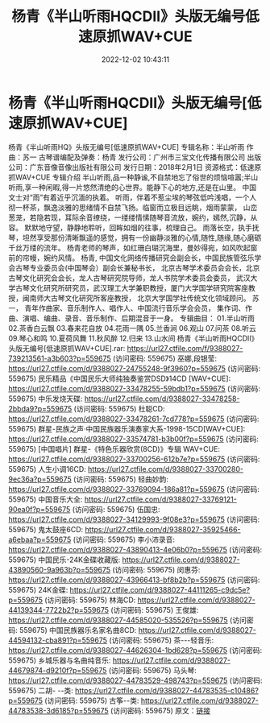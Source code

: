 ﻿---
title: 杨青《半山听雨HQCDII》头版无编号低速原抓WAV+CUE
date: 2022-12-02 10:43:11
categories: 古典音乐、新世纪、纯音雅乐
tags: 纯音雅乐
---
# 杨青《半山听雨HQCDII》头版无编号[低速原抓WAV+CUE]

杨青《半山听雨HQ》头版无编号[低速原抓WAV+CUE]
专辑名称：半山听雨
作曲：苏一
古琴谱编配及弹奏：杨青
发行公司：广州市三宝文化传播有限公司
出版公司：广东音像音像出版社有限公司
发行日期：2018年2月1日
资源格式：低速原抓WAV+CUE
专辑介绍
半山听雨,品一种静谧,不自禁地忘了俗世的烦恼喧嚣;半山听雨,享一种闲暇,得一片悠然清绝的心世界。能静下心的地方,还是在山里。
中国文士对“雨”有着近乎沉湎的执着。
听雨，伴着不惹尘埃的琴弦低吟浅唱，一个人彻一杯茶，飘逸淡雅的思绪情不自禁飞扬。临窗而立极目远眺，烟雨蒙蒙，
山峦葱茏，若隐若现，耳际余音缭绕，一缕缕情愫随琴音流放，婉约，嫣然,沉静，从容。
默默地守望，静静地聆听，回眸如烟的往事，梳理自己。
雨落长空，执手抚琴，坦然享受那份清晰飘遥的感觉，拥有一份幽静淡雅的心情,随性,随缘,随心磨砺千丝万缕的流年。
杨青老师的琴声，如红珊白瑚沉海里，曼妙得宛，如风吹起窗前的帘幔，婉约风情。
杨青,
中国文化网络传播研究会副会长，中国民族管弦乐学会古琴专业委员会(中国琴会）副会长兼秘书长，
北京古琴学术委员会会长，北京古琴文化研究会会长，龙人古琴研究院导师，龙人书院学术委员会委员，
武汉大学古琴文化研究所研究员，武汉理工大学兼职教授，厦门大学国学研究院客座教授，闽南师大古琴文化研究所客座教授，
北京大学国学社传统文化领域顾问。
苏一，
青年作曲家、音乐制作人、唱作人、中国流行音乐学会会员，
集作词、作曲、演唱、编曲、录音、音乐制作、后期混音于一身。
专辑曲目：
01.半山听雨
02.茶香白云飘
03.春来花自放
04.花雨一隅
05.兰香涧
06.观山
07.问茶
08.听云
09.琴心和鸣
10.夏荷风舞
11.秋风醉
12.归来
13.山水间
杨青《半山听雨HQCDII》头版无编号[低速原抓WAV+CUE].rar: https://url27.ctfile.com/f/9388027-739213561-a3b603?p=559675
(访问密码: 559675)
巫娜,段银莹: https://url27.ctfile.com/d/9388027-24755248-9f3960?p=559675
(访问密码: 559675)
民乐精品《中国民乐大师纯独奏鉴赏DSD》14CD [WAV+CUE]: https://url27.ctfile.com/d/9388027-33478255-59bdb1?p=559675
(访问密码: 559675)
中乐发烧天碟: https://url27.ctfile.com/d/9388027-33478258-2bbda9?p=559675
(访问密码: 559675)
杜聪CD: https://url27.ctfile.com/d/9388027-33478261-7cd778?p=559675
(访问密码: 559675)
群星-民族之声·中国民族器乐演奏家大系-1998-15CD[WAV+CUE]: https://url27.ctfile.com/d/9388027-33574781-b3b00f?p=559675
(访问密码: 559675)
[中国唱片] 群星-《特色乐器欣赏(8CD)》专辑 WAV+CUE: https://url27.ctfile.com/d/9388027-33700256-612b7e?p=559675
(访问密码: 559675)
人生小调16CD: https://url27.ctfile.com/d/9388027-33700280-9ec36a?p=559675
(访问密码: 559675)
轻曲妙韵: https://url27.ctfile.com/d/9388027-33769094-186a81?p=559675
(访问密码: 559675)
中国音乐大全: https://url27.ctfile.com/d/9388027-33769121-90ea0f?p=559675
(访问密码: 559675)
伍国忠: https://url27.ctfile.com/d/9388027-34129993-9f08e3?p=559675
(访问密码: 559675)
鬼太鼓座6CD: https://url27.ctfile.com/d/9388027-35925466-a6ebaa?p=559675
(访问密码: 559675)
李小沛录音: https://url27.ctfile.com/d/9388027-43890413-4e06b0?p=559675
(访问密码: 559675)
中国民乐-24K金碟收藏版: https://url27.ctfile.com/d/9388027-43890560-9a963b?p=559675
(访问密码: 559675)
闵惠芬: https://url27.ctfile.com/d/9388027-43966413-bf8b2b?p=559675
(访问密码: 559675)
24K金碟: https://url27.ctfile.com/d/9388027-44111265-c9dc5e?p=559675
(访问密码: 559675)
林海CD: https://url27.ctfile.com/d/9388027-44139344-7722b2?p=559675
(访问密码: 559675)
王俊雄: https://url27.ctfile.com/d/9388027-44585020-535526?p=559675
(访问密码: 559675)
中国民族器乐名家名曲8CD: https://url27.ctfile.com/d/9388027-44594132-cba891?p=559675
(访问密码: 559675)
茶---轻音乐: https://url27.ctfile.com/d/9388027-44626304-1bd628?p=559675
(访问密码: 559675)
乡城乐器与名曲纯音乐: https://url27.ctfile.com/d/9388027-44679874-d9210f?p=559675
(访问密码: 559675)
马头琴: https://url27.ctfile.com/d/9388027-44783529-498743?p=559675
(访问密码: 559675)
二胡- --类: https://url27.ctfile.com/d/9388027-44783535-c10486?p=559675
(访问密码: 559675)
古筝--类: https://url27.ctfile.com/d/9388027-44783538-3d6185?p=559675
(访问密码: 559675)
原文：[链接](https://blog.sina.com.cn/s/blog_1647c7e76010310ef.html)